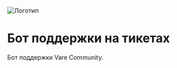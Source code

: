 ![Логотип](https://repository-images.githubusercontent.com/405056494/5120bda3-78bd-44c1-b43d-4fdd77746bd3 "Логотип")
# Бот поддержки на тикетах
Бот поддержки Vare Community.

